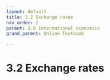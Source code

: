 ```yaml
---
layout: default
title: 3.2 Exchange rates
nav_order: 2
parent: 3.0 International economics
grand_parent: Online Textbook

---
```


# 3.2 Exchange rates
